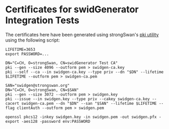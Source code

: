 # Certificates for swidGenerator Integration Tests #

The certificates here have been generated using strongSwan's
[pki utility](https://wiki.strongswan.org/projects/strongswan/wiki/IpsecPKI)
using the following script:

    LIFETIME=3653
    export PASSWORD=...

    DN="C=CH, O=strongSwan, CN=swidGenerator Test CA"
    pki --gen --size 4096 --outform pem > swidgen-ca.key
    pki --self --ca --in swidgen-ca.key --type priv --dn "$DN" --lifetime $LIFETIME --outform pem > swidgen-ca.pem

    SAN="swidgen@strongswan.org"
    DN="C=CH, O=strongSwan, CN=$SAN"
    pki --gen --size 3072 --outform pem > swidgen.key
    pki --issue --in swidgen.key --type priv --cakey swidgen-ca.key --cacert swidgen-ca.pem --dn "$DN" --san "$SAN" --lifetime $LIFETIME --flag clientAuth --outform pem > swidgen.pem

    openssl pkcs12 -inkey swidgen.key -in swidgen.pem -out swidgen.pfx -export -aes128 -password env:PASSWORD
